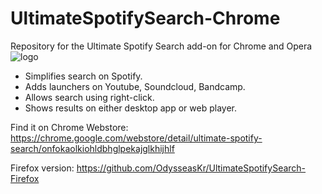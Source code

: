 # UltimateSpotifySearch-Chrome
Repository for the Ultimate Spotify Search add-on for Chrome and Opera
 ![logo](https://raw.githubusercontent.com/OdysseasKr/UltimateSpotifySearch-Chrome/master/icons/icon64.png)

- Simplifies search on Spotify.
- Adds launchers on Youtube, Soundcloud, Bandcamp.
- Allows search using right-click.
- Shows results on either desktop app or web player.

Find it on Chrome Webstore:
https://chrome.google.com/webstore/detail/ultimate-spotify-search/onfokaolkiohldbhglpekajglkhijhlf

Firefox version:
https://github.com/OdysseasKr/UltimateSpotifySearch-Firefox

